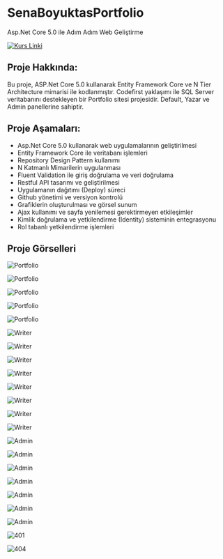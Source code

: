 # SenaBoyuktasPortfolio
Asp.Net Core 5.0 ile Adım Adım Web Geliştirme 

[![Kurs Linki](https://img.shields.io/badge/Kurs%20Linki%20-izlemek%20için%20tıklayın-purple)](https://www.udemy.com/course/aspnet-core-5-ile-adim-adim-web-gelistirme/)

## Proje Hakkında: 
Bu proje, ASP.Net Core 5.0 kullanarak Entity Framework Core ve N Tier Architecture mimarisi ile kodlanmıştır. Codefirst yaklaşımı ile SQL Server veritabanını destekleyen bir Portfolio sitesi projesidir. Default, Yazar ve Admin panellerine sahiptir.

## Proje Aşamaları:
* Asp.Net Core 5.0 kullanarak web uygulamalarının geliştirilmesi
* Entity Framework Core ile veritabanı işlemleri
* Repository Design Pattern kullanımı
* N Katmanlı Mimarilerin uygulanması
* Fluent Validation ile giriş doğrulama ve veri doğrulama
* Restful API tasarımı ve geliştirilmesi
* Uygulamanın dağıtımı (Deploy) süreci
* Github yönetimi ve versiyon kontrolü
* Grafiklerin oluşturulması ve görsel sunum
* Ajax kullanımı ve sayfa yenilemesi gerektirmeyen etkileşimler
* Kimlik doğrulama ve yetkilendirme (Identity) sisteminin entegrasyonu
* Rol tabanlı yetkilendirme işlemleri

## Proje Görselleri

![Portfolio](https://github.com/SenaBoyuktas/SenaBoyuktasPortfolio/blob/master/Proje/1.jpg)

![Portfolio](https://github.com/SenaBoyuktas/SenaBoyuktasPortfolio/blob/master/Proje/2.jpg)

![Portfolio](https://github.com/SenaBoyuktas/SenaBoyuktasPortfolio/blob/master/Proje/3.jpg)

![Portfolio](https://github.com/SenaBoyuktas/SenaBoyuktasPortfolio/blob/master/Proje/4.jpg)

![Portfolio](https://github.com/SenaBoyuktas/SenaBoyuktasPortfolio/blob/master/Proje/5.jpg)

![Writer](https://github.com/SenaBoyuktas/SenaBoyuktasPortfolio/blob/master/Proje/6.jpg)

![Writer](https://github.com/SenaBoyuktas/SenaBoyuktasPortfolio/blob/master/Proje/7.jpg)

![Writer](https://github.com/SenaBoyuktas/SenaBoyuktasPortfolio/blob/master/Proje/8.jpg)

![Writer](https://github.com/SenaBoyuktas/SenaBoyuktasPortfolio/blob/master/Proje/9.jpg)

![Writer](https://github.com/SenaBoyuktas/SenaBoyuktasPortfolio/blob/master/Proje/10.jpg)

![Writer](https://github.com/SenaBoyuktas/SenaBoyuktasPortfolio/blob/master/Proje/11.jpg)

![Writer](https://github.com/SenaBoyuktas/SenaBoyuktasPortfolio/blob/master/Proje/12.jpg)

![Writer](https://github.com/SenaBoyuktas/SenaBoyuktasPortfolio/blob/master/Proje/13.jpg)

![Admin](https://github.com/SenaBoyuktas/SenaBoyuktasPortfolio/blob/master/Proje/14.jpg)

![Admin](https://github.com/SenaBoyuktas/SenaBoyuktasPortfolio/blob/master/Proje/15.jpg)

![Admin](https://github.com/SenaBoyuktas/SenaBoyuktasPortfolio/blob/master/Proje/16.jpg)

![Admin](https://github.com/SenaBoyuktas/SenaBoyuktasPortfolio/blob/master/Proje/17.jpg)

![Admin](https://github.com/SenaBoyuktas/SenaBoyuktasPortfolio/blob/master/Proje/18.jpg)

![Admin](https://github.com/SenaBoyuktas/SenaBoyuktasPortfolio/blob/master/Proje/19.jpg)

![Admin](https://github.com/EfrunEvdi/SenaBoyuktasPortfolio/blob/master/Proje/20.jpg)

![401](https://github.com/EfrunEvdi/SenaBoyuktasPortfolio/blob/master/Proje/21.jpg)

![404](https://github.com/EfrunEvdi/SenaBoyuktasPortfolio/blob/master/Proje/22.jpg)
